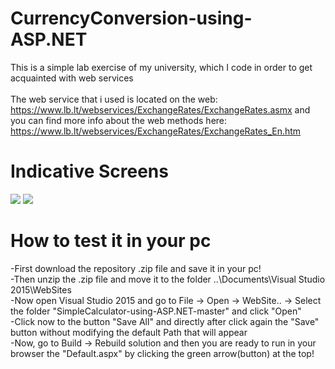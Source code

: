 # CurrencyConversion-using-ASP.NET
This is a simple lab exercise of my university, which I code in order to get acquainted with web services<br>                                                                          
The web service that i used is located on the web: https://www.lb.lt/webservices/ExchangeRates/ExchangeRates.asmx and you can find more info about the web methods here: https://www.lb.lt/webservices/ExchangeRates/ExchangeRates_En.htm

# Indicative Screens
<img src="indicativeScreens/screenshot1.png">
<img src="indicativeScreens/screenshot2.png">

# How to test it in your pc
-First download the repository .zip file and save it in your pc! <br>
-Then unzip the .zip file and move it to the folder ..\Documents\Visual Studio 2015\WebSites <br>
-Now open Visual Studio 2015 and go to File -> Open -> WebSite.. -> Select the folder "SimpleCalculator-using-ASP.NET-master" and click "Open" <br>
-Click now to the button "Save All" and directly after click again the "Save" button without modifying the default Path that will appear <br>
-Now, go to Build -> Rebuild solution and then you are ready to run in your browser the "Default.aspx" by clicking the green arrow(button) at the top!
